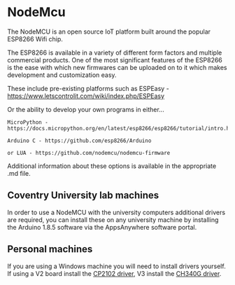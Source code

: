 # NodeMcu

The NodeMCU is an open source IoT platform built around the popular ESP8266 Wifi chip.


The ESP8266 is available in a variety of different form factors and multiple commercial products. One of the most significant features of the ESP8266 is the ease with which new firmwares can be uploaded on to it which makes development and customization easy.


These include pre-existing platforms such as ESPEasy - https://www.letscontrolit.com/wiki/index.php/ESPEasy

Or the ability to develop your own programs in either...

    MicroPython - https://docs.micropython.org/en/latest/esp8266/esp8266/tutorial/intro.html
    
    Arduino C - https://github.com/esp8266/Arduino
    
    or LUA - https://github.com/nodemcu/nodemcu-firmware


Additional information about these options is available in the appropriate .md file.

## Coventry University lab machines
In order to use a NodeMCU with the university computers additional drivers are required, you can install these on any university machine by installing the Arduino 1.8.5 software via the AppsAnywhere software portal.

## Personal machines
If you are using a Windows machine you will need to install drivers yourself. If using a V2 board install the <a href="https://www.silabs.com/products/development-tools/software/usb-to-uart-bridge-vcp-drivers">CP2102 driver</a>, V3 install the <a href="https://github.com/nodemcu/nodemcu-devkit/tree/master/Drivers">CH340G driver</a>.
